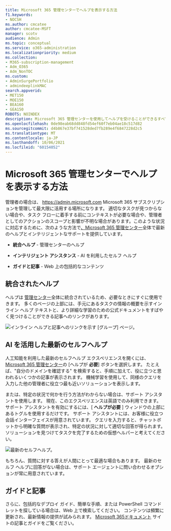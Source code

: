 ```yaml
---
title: Microsoft 365 管理センターでヘルプを表示する方法
f1.keywords:
- NOCSH
ms.author: cmcatee
author: cmcatee-MSFT
manager: scotv
audience: Admin
ms.topic: conceptual
ms.service: o365-administration
ms.localizationpriority: medium
ms.collection:
- M365-subscription-management
- Adm_O365
- Adm_NonTOC
ms.custom:
- AdminSurgePortfolio
- admindeeplinkMAC
search.appverid:
- MET150
- MOE150
- BEA160
- GEA150
ROBOTS: NOINDEX
description: Microsoft 365 管理センターを使用してヘルプを受けることができるすべての方法について説明します。
ms.openlocfilehash: 0de98eab68dd848fd54ef60f7eb04ae18c517d82
ms.sourcegitcommit: d4b867e37bf741528ded7fb289e4f6847228d2c5
ms.translationtype: MT
ms.contentlocale: ja-JP
ms.lasthandoff: 10/06/2021
ms.locfileid: "60154052"
---
```

<!-- The following is just placeholder text from Madhura's mail. We need to add images/examples of each -->

# <a name="how-to-get-help-in-the-microsoft-365-admin-center"></a>Microsoft 365 管理センターでヘルプを表示する方法

管理者の場合は、 <a href="https://go.microsoft.com/fwlink/p/?linkid=2024339" target="_blank">https://admin.microsoft.com</a> Microsoft 365 サブスクリプションを管理して最大限に活用する場所になります。 適切なタスクが見つからない場合や、タスク フローに着手する前にコンテキストが必要な場合や、管理者としてのアクションのスコープと影響が不明な場合があります。このような状況に対応するために、次のような方法で<a href="https://go.microsoft.com/fwlink/p/?linkid=2166757" target="_blank">、Microsoft 365 管理センター</a>全体で最新のヘルプとインテリジェントなサポートを提供しています。

* **統合ヘルプ** - 管理センターのヘルプ

* **インテリジェント アシスタンス** - AI を利用したセルフ ヘルプ

* **ガイドと記事** - Web 上の包括的なコンテンツ

## <a name="integrated-help"></a>統合されたヘルプ

ヘルプは <a href="https://go.microsoft.com/fwlink/p/?linkid=2166757" target="_blank">管理センター</a>全体に統合されているため、必要なときにすぐに使用できます。 多くのページの上部には、手元にあるタスクの情報の概要を示すインライン ヘルプ テキストと、より詳細な学習のための公式ドキュメントをすばやく見つけることができる記事へのリンクがあります。

![インライン ヘルプと記事へのリンクを示す [グループ] ページ。](../../media/integrated-help.png)

## <a name="modern-self-help-powered-by-ai"></a>AI を活用した最新のセルフヘルプ

人工知能を利用した最新のセルフヘルプ エクスペリエンスを開くには、<a href="https://go.microsoft.com/fwlink/p/?linkid=2166757" target="_blank">Microsoft 365 管理センター</a>の [ヘルプが **必要**] ボタンを選択します。 たとえば、"自分のドメインを確認する" を検索すると、手順に加えて、役に立つと思われるいくつかの記事が表示されます。 機械学習を使用して、同様のクエリを入力した他の管理者に役立つ最も近いソリューションを表示します。

または、特定の状況で何かを行う方法がわからない場合は、サポート アシスタントを使用します。 現在、このエクスペリエンスは英語でのみ利用できます。 サポート アシスタントを有効にするには、[ **ヘルプが必要** ] ウィンドウの上部にあるトグルを使用するだけです。 サポート アシスタントには、お客様に役立つ会話インターフェイスが用意されています。 クエリを入力すると、チャットボットから明確な質問が表示され、特定の状況に対して適切な回答が得られます。 ソリューションを見つけてタスクを完了するための仮想ヘルパーと考えてください。

![最新のセルフヘルプ。](../../media/help-options.png)

もちろん、質問に対する答えが人間にとって最適な場合もあります。 最新のセルフ ヘルプに回答がない場合は、サポート エージェントに問い合わせるオプションが常に用意されています。

## <a name="guides-and-articles"></a>ガイドと記事

さらに、包括的なデプロイ ガイド、簡単な手順、または PowerShell コマンドレットを探している場合は、Web 上で検索してください。 コンテンツは頻繁に更新され、最新情報の提供が試みられます。 [Microsoft 365ドキュメント](../../index.yml) サイトの記事とガイドをご覧ください。